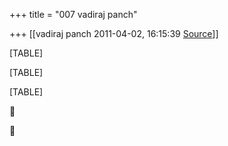 +++
title = "007 vadiraj panch"

+++
[[vadiraj panch	2011-04-02, 16:15:39 [Source](https://groups.google.com/g/bvparishat/c/j0xzSNKDpo8)]]



[TABLE]

[TABLE]

[TABLE]





